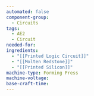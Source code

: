 ```yaml
---
automated: false
component-group:
  - Circuits
tags:
  - AE2
  - Circuit
needed-for: 
ingredients:
  - "[[Printed Logic Circuit]]"
  - "[[Molten Redstone]]"
  - "[[Printed Silicon]]"
machine-type: Forming Press
machine-voltage: 
base-craft-time:
---
```

